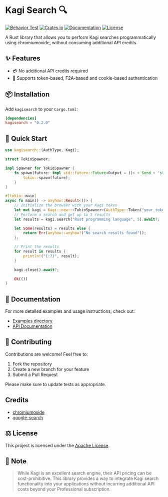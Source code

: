 # Kagi Search 🔍

[![Behavior Test](https://github.com/the-alchemists-of-arland/kagisearch/actions/workflows/test_behavior.yaml/badge.svg?branch=main)](https://github.com/the-alchemists-of-arland/kagisearch/blob/main/.github/workflows/test_behavior.yaml)
[![Crates.io](https://img.shields.io/crates/v/kagisearch.svg)](https://crates.io/crates/kagisearch)
[![Documentation](https://docs.rs/kagisearch/badge.svg)](https://docs.rs/kagisearch)
[![License](https://img.shields.io/badge/license-Apache-blue.svg)](LICENSE)

A Rust library that allows you to perform Kagi searches programmatically using chromiumoxide, without consuming additional API credits.

## ✨ Features

- 💳 No additional API credits required
- 🔐 Supports token-based, F2A-based and cookie-based authentication

## 📦 Installation

Add `kagisearch` to your `Cargo.toml`:

```toml
[dependencies]
kagisearch = "0.2.0"
```

## 🚀 Quick Start

```rust
use kagisearch::{AuthType, Kagi};

struct TokioSpawner;

impl Spawner for TokioSpawner {
    fn spawn(future: impl std::future::Future<Output = ()> + Send + 'static) {
        tokio::spawn(future);
    }
}

#[tokio::main]
async fn main() -> anyhow::Result<()> {
    // Initialize the browser with your Kagi token
    let mut kagi = Kagi::new::<TokioSpawner>(AuthType::Token("your_token_here".to_string())).await?;
    // Perform a search and get up to 5 results
    let results = kagi.search("Rust programming language", 5).await?;

    let Some(results) = results else {
        return Err(anyhow::anyhow!("No search results found"));
    };

    // Print the results
    for result in results {
        println!("{:?}", result);
    }

    kagi.close().await?;

    Ok(())
}
```

## 📖 Documentation

For more detailed examples and usage instructions, check out:
- [Examples directory](./examples)
- [API Documentation](https://docs.rs/kagisearch)

## 🤝 Contributing

Contributions are welcome! Feel free to:
1. Fork the repository
2. Create a new branch for your feature
3. Submit a Pull Request

Please make sure to update tests as appropriate.

## Credits

- [chromiumoxide](https://github.com/mattsse/chromiumoxide)
- [google-search](https://github.com/web-agent-master/google-search)

## ⚖️ License

This project is licensed under the [Apache License](LICENSE).

## 📝 Note

> While Kagi is an excellent search engine, their API pricing can be cost-prohibitive. This library provides a way to integrate Kagi search functionality into your applications without incurring additional API costs beyond your Professional subscription.

